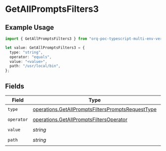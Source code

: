 # GetAllPromptsFilters3

## Example Usage

```typescript
import { GetAllPromptsFilters3 } from "orq-poc-typescript-multi-env-version/models/operations";

let value: GetAllPromptsFilters3 = {
  type: "string",
  operator: "equals",
  value: "<value>",
  path: "/usr/local/bin",
};
```

## Fields

| Field                                                                                                                  | Type                                                                                                                   | Required                                                                                                               | Description                                                                                                            |
| ---------------------------------------------------------------------------------------------------------------------- | ---------------------------------------------------------------------------------------------------------------------- | ---------------------------------------------------------------------------------------------------------------------- | ---------------------------------------------------------------------------------------------------------------------- |
| `type`                                                                                                                 | [operations.GetAllPromptsFiltersPromptsRequestType](../../models/operations/getallpromptsfilterspromptsrequesttype.md) | :heavy_check_mark:                                                                                                     | N/A                                                                                                                    |
| `operator`                                                                                                             | [operations.GetAllPromptsFiltersOperator](../../models/operations/getallpromptsfiltersoperator.md)                     | :heavy_check_mark:                                                                                                     | N/A                                                                                                                    |
| `value`                                                                                                                | *string*                                                                                                               | :heavy_check_mark:                                                                                                     | N/A                                                                                                                    |
| `path`                                                                                                                 | *string*                                                                                                               | :heavy_check_mark:                                                                                                     | N/A                                                                                                                    |